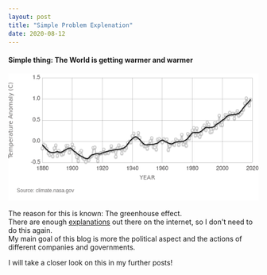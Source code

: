 ```yaml
---
layout: post
title: "Simple Problem Explenation"
date: 2020-08-12
---
```


#### Simple thing: The World is getting warmer and warmer
![Global Temperature Rise](/assets/GlobalTemp.png)

The reason for this is known: The greenhouse effect.  
There are enough [explanations](https://www.youtube.com/watch?v=sTvqIijqvTg) out there on the internet, so I don't need to do this again.  
My main goal of this blog is more the political aspect and the actions of different companies and governments.

I will take a closer look on this in my further posts!
